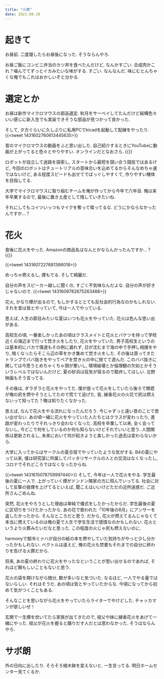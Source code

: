 ```yaml
---
title: "火葬"
date: 2021-08-28
---
```


# 起きて
お昼前. 二度寝したらお昼後になった. そうならんやろ.

お昼ご飯にコンビニ弁当のカツ丼を食べたんだけど, なんかすごい. 合成肉かこれ？噛んでてずっとイカみたいな味がする. すごい. なんなんだ. 味にむとんちゃくな俺でもこれはおかしいぞと分かる.

# 選定とか
お昼は新作マイクロマウスの部品選定. 秋月をサーベイしてたんだけど結構色々いい感じに新入生でも実装できそうな部品が見つかって良かった.

そして, 夕方ぐらいに久しぶりに私用PCでkicadを起動して配線をやったり.
{{<tweet 1431602760613445635>}}

昔のマイクロマウスの動画をふと思い出した. 自己紹介するときにYouTubeに動画が上がってると色々とやりやすい. オンラインだとなおさら.
{{<youtube ID2iXRJvxXU>}}

ロボットが自立して迷路を探索し, スタートから最短を競い合う競技ではあるけど, 今回のロボットはチュートリアルの意味合いを込めてるからそんなめちゃ速ではないけど, ある程度スピードも出せてでばっぐしやすくて, 作りやすい機体を目指してる.

大学でマイクロマウスに取り組むチームを俺が作ってから今年で六年目. 俺は来年卒業するので, 最後に置き土産として残していきたいね.

それにしてもコイツいっつもマイクを奪って喋ってるな. どうにかならなかったんですか...？

# 花火
食後に花火をやった. Amazonの商品名はなんとかならんかったんですか...？
{{<amazon asin="‎B086JRG2RQ" title=" 『ベスト10』　手持ち花火セット の「たこおどり」「レーザー光線」「ピストル花火」が入っています ">}}

{{<tweet 1431607227681366018>}}

めっちゃ燃えるし, 煙もでる. そして綺麗だ.

自分の声をスピーカー越しに聞くの, すごく不気味なんだよな. 自分の声が好きじゃないので.
{{<tweet 1431609782675263488>}}

花火, かなり煙が出るので, もしかするととても反社会的行為なのかもしれない. それを昔は皆とやっていて, 今は一人でやっている.

思えば, 人生の節目みたいな夏はいつも花火をやっていた. 花火は色んな思い出がある.

高校生の頃, 一番楽しかったあの頃はクラスメイトと花火とバケツを持って学校近くの海辺まで行って焚き火をしたり, 花火をやっていた. 男子高校生というのは基本的にバカで僕達もその例に漏れず, 日が沈むまで海の中で手押し相撲をやり, 暗くなったらそこら辺の草をかき集めて焚き火をした. その後は買ってきたトランプでババ抜きをやってペアを焚き火の中に捨てて遊んだ. このババ抜きに関しては今思うとめちゃくちゃ頭が悪いし, 環境破壊とか倫理観の欠如とかそういうレベルではないんだけど, 夏の砂浜は狂気が宿るので勘弁してほしい. 北野映画もそう言ってる.

その後は, ダラダラと花火をやってた. 僕が座って花火をしていたら後ろで関君が俺の尻を燃やそうとしてたので慌てて逃げた. 皆, 線香花火の火花で尻は燃えないって知ってた？俺は知りたくなかった.

思えば, なんで花火をやる流れになったんだろう. 今じゃずっと遠い昔のことで思い出せない. あの頃一緒に花火をやっていた人たちとはクラスが変わったり, 進路が変わったりでそれっきり会わなくなった. 高校を卒業して以来, 全く会ってないし, 今どこで何をしているのか何も知らないけどそれでいいと思う. 人間関係は更新されるし, 未来において何が起きようと楽しかった過去は変わらないから.

大学に入ってからはサークルの夏合宿でやっていたような気がする. B4の夏にやって以来, 僕は研究室に所属してパッタリサークルの人との交流はなくなったし, コロナでそれどころではなくなったからね.

{{<tweet 1431615078759997440>}}
そして, 今年は一人で花火をやる. 学生最後の夏に一人で. 上がっていく煙がドンドン隣家の方に飛んでいってる. 社会に対して反撃の狼煙を上げてるといえば, 聞こえはいいけどただの近所迷惑だ. ご近所さんごめんね.

突然, 花火をやろうとした理由は単純で儀式をしたかったからだ. 学生最後の夏に区切りをつけたかったから. あの花で歌われた「10年後の8月」にアンサーを返したかったから. そんなところだと思う.
だから, 花火が燃えてるんじゃなくて本当に燃えているのは俺の夏で人生で学生生活で感情なのかもしれない. 花火というより火葬みたいだなと思った. この程度の火じゃ尻も燃えないのに.

harmonyで御冷ミァハが自分の紙の本を燃やしていた気持ちがやっと少し分かったかもしれない. ベクトルは違えど, 俺の花火も焚書もそれまでの自分に終わりを告げる火葬だから.

将来, あの夏の終わりに花火をやったなということが思い出せるのであれば, それほど頼もしいこともないと思う.

花火の袋を開けながら随分, 数が多いなと気づいた. なるほど, 一人でやる量ではないらしい. それはそうだ. あの頃は皆とやっていたからな. 今頃になってから初めて気がつくこともある.

そんなことを思いながら花火をやっていたらライターでやけどした. チャッカマンが欲しいぜ！

玄関で一生煙を炊いてたら家族が出てきたので, 祖父や妹に線香花火をあげて一緒にやった. 祖父が花火を握ると踊りだす人だとは思わなかった. そうはならんやろ.


# サボ朗
外の日向に出したり. そろそろ植木鉢を変えないと. 一生言ってる. 明日ホームセンター見てくるか.